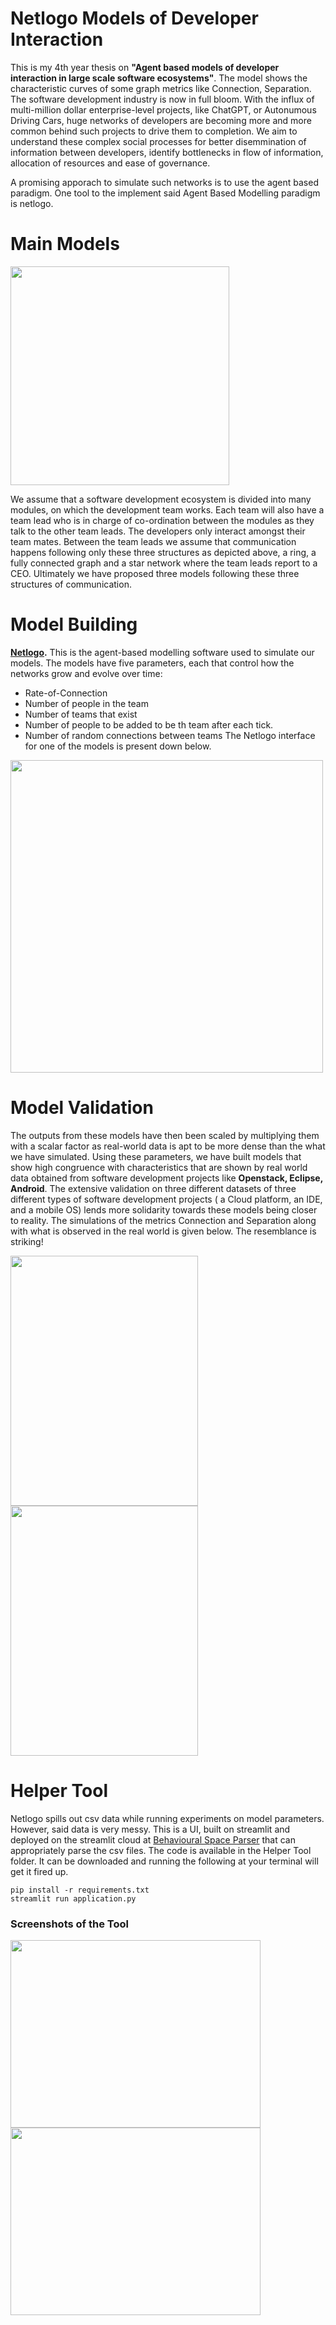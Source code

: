 # Netlogo Models of Developer Interaction
This is my 4th year thesis on **"Agent based models of developer interaction in large scale software ecosystems"**. The model shows the characteristic curves of some graph metrics like Connection, Separation. The software development industry is now in full bloom. With the influx of multi-million dollar enterprise-level projects, like ChatGPT, or Autonumous Driving Cars, huge networks of developers are becoming more and more common behind such projects to drive them to completion. We aim to understand these complex social processes for better disemmination of information between developers, identify bottlenecks in flow of information, allocation of resources and ease of governance.

A promising apporach to simulate such networks is to use the agent based paradigm. One tool to the implement said Agent Based Modelling paradigm is netlogo.

# Main Models
<p>
  <img src = "https://github.com/SOUMEE2000/Netlogo-Models-of-Developer-Interaction/assets/52605586/a580c562-3750-4ae2-a27a-68dee7f16f93" height = 350 >
</p>

We assume that a software development ecosystem is divided into many modules, on which the development team works. Each team will also have a team lead who is in charge of co-ordination between the modules as they talk to the other team leads. The developers only interact amongst their team mates. Between the team leads we assume that communication happens following only these three structures as depicted above, a ring, a fully connected graph and a star network where the team leads report to a CEO. Ultimately we have proposed three models following these three structures of communication.

# Model Building

**[Netlogo](https://ccl.northwestern.edu/netlogo/download.shtml).** This is the agent-based modelling software used to simulate our models. The models have five parameters, each that control how the networks grow and evolve over time:
* Rate-of-Connection
* Number of people in the team
* Number of teams that exist
* Number of people to be added to be th team after each tick.
* Number of random connections between teams
The Netlogo interface for one of the models is present down below.

<p>
<img src="https://github.com/SOUMEE2000/Netlogo-Models-of-Developer-Interaction/blob/main/Images/Interface.png?raw=true" height = "500" label = "The Netlogo Interface">
</p>

# Model Validation
The outputs from these models have then been scaled by multiplying them with a scalar factor as real-world data is apt to be more dense than the what we have simulated. Using these parameters, we have built models that show high congruence with characteristics that are shown by real world data obtained from software development projects like **Openstack, Eclipse, Android**. The extensive validation on three different datasets of three different types of software development projects ( a Cloud platform, an IDE, and a mobile OS) lends more solidarity towards these models being closer to reality. The simulations of the metrics Connection and Separation along with what is observed in the real world is given below. The resemblance is striking!

<p>
  <img src = "https://github.com/SOUMEE2000/Netlogo-Models-of-Developer-Interaction/assets/52605586/69c0d446-8d77-467d-befd-2e87705f38b1" height = 400 width = 300>
  <img src = "https://github.com/SOUMEE2000/Netlogo-Models-of-Developer-Interaction/assets/52605586/f8d2f526-5b88-45ee-903a-91d82b0247b2" height = 400 width = 300>
</p>

# Helper Tool
Netlogo spills out csv data while running experiments on model parameters. However, said data is very messy. This is a UI, built on streamlit and deployed on the streamlit cloud at [Behavioural Space Parser](https://soumee2000-netlogo-models-of-deve-helper-toolapplication-0d427y.streamlit.app/) that can appropriately parse the csv files. The code is available in the Helper Tool folder. It can be downloaded and running the following at your terminal will get it fired up.
```
pip install -r requirements.txt
streamlit run application.py
```
### Screenshots of the Tool
<p>
<img src="https://github.com/SOUMEE2000/Netlogo-Models-of-Developer-Interaction/blob/main/Images/Interface_Helper.png?raw=true" height = "300" width = "400">
<img src="https://github.com/SOUMEE2000/Netlogo-Models-of-Developer-Interaction/blob/main/Images/Output_Helper.png?raw=true" height = "300" width="400">
</p>
